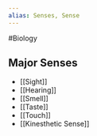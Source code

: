 ```yaml
---
alias: Senses, Sense
---
```

#Biology 
## Major Senses
* [[Sight]]
* [[Hearing]]
* [[Smell]]
* [[Taste]]
* [[Touch]]
* [[Kinesthetic Sense]]